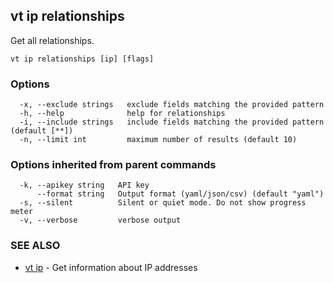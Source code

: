 ## vt ip relationships

Get all relationships.

```
vt ip relationships [ip] [flags]
```

### Options

```
  -x, --exclude strings   exclude fields matching the provided pattern
  -h, --help              help for relationships
  -i, --include strings   include fields matching the provided pattern (default [**])
  -n, --limit int         maximum number of results (default 10)
```

### Options inherited from parent commands

```
  -k, --apikey string   API key
      --format string   Output format (yaml/json/csv) (default "yaml")
  -s, --silent          Silent or quiet mode. Do not show progress meter
  -v, --verbose         verbose output
```

### SEE ALSO

* [vt ip](vt_ip.md)	 - Get information about IP addresses

